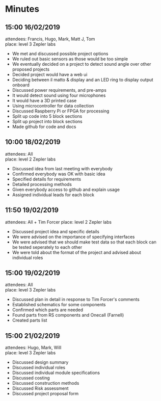 # Minutes

## 15:00 16/02/2019
attendees: Francis, Hugo, Mark, Matt J, Tom    
place: level 3 Zepler labs    

- We met and discussed possible project options
- We ruled out basic sensors as those would be too simple
- We eventually decided on a project to detect sound angle over other proposed projects
- Decided project would have a web ui
- Deciding between il matto & display and an LED ring to display output onboard
- Discussed power requirements, and pre-amps
- It would detect sound using four microphones
- It would have a 3D printed case
- Using microcontroller for data collection
- Discussed Raspberry Pi or FPGA for processing
- Split up code into 5 block sections
- Split up project into block sections
- Made github for code and docs

## 10:00 18/02/2019
attendees: All    
place: level 2 Zepler labs    

- Discussed idea from last meeting with everybody
- Confirmed everybody was OK with basic idea
- Specified details for requirements
- Detailed processing methods
- Given everybody access to github and explain usage
- Assigned individual leads for each block

## 11:50 19/02/2019
attendees: All + Tim Forcer
place: level 2 Zepler labs

- Discussed project idea and specific details
- We were advised on the importance of specifying interfaces
- We were advised that we should make test data so that each block can be tested seperately to each other
- We were told about the format of the project and advised about individual roles

## 15:00 19/02/2019
attendees: All    
place: level 3 Zepler labs    

- Discussed plan in detail in response to Tim Forcer's comments
- Established schematics for some components
- Confirmed which parts are needed
- Found parts from RS components and Onecall (Farnell)
- Created parts list

## 15:00 21/02/2019
attendees: Hugo, Mark, Will    
place: level 3 Zepler labs    

- Discussed design summary
- Discussed individual roles
- Discussed individual module specifications
- Discussed costing
- Discussed construction methods
- Discussed Risk assessment
- Discussed project proposal form

